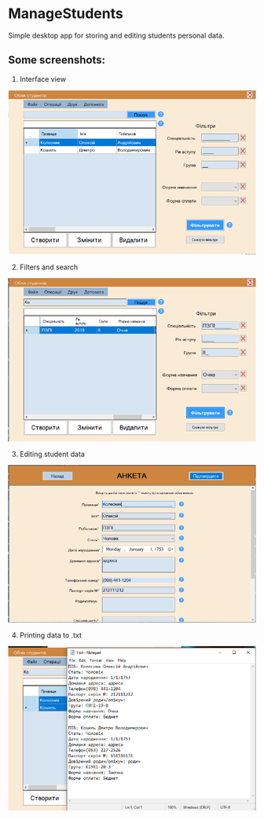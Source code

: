 # ManageStudents
Simple desktop app for storing and editing students personal data.
## Some screenshots:
1. Interface view

![Interface view](screenshots/image_2022-01-15_09-59-45.png)


2. Filters and search

![Filters and search](screenshots/image_2022-01-15_10-01-17.png)


3. Editing student data

![Editing student data](screenshots/image_2022-01-15_10-01-37.png)


4. Printing data to .txt

![Printing data to .txt](screenshots/image_2022-01-15_10-03-53.png)
